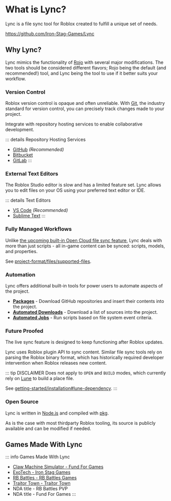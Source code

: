 # What is Lync?

Lync is a file sync tool for Roblox created to fulfill a unique set of needs.

https://github.com/Iron-Stag-Games/Lync

## Why Lync?

Lync mimics the functionality of [Rojo](https://rojo.space/) with several major modifications. The two tools should be considered different flavors; Rojo being the default (and recommended!) tool, and Lync being the tool to use if it better suits your workflow.

### Version Control

Roblox version control is opaque and often unreliable. With [Git](https://git-scm.com/), the industry standard for version control, you can precisely track changes made to your project.

Integrate with repository hosting services to enable collaborative development.

::: details Repository Hosting Services
- [GitHub](https://github.com/) *(Recommended)*
- [Bitbucket](https://bitbucket.org/)
- [GitLab](https://about.gitlab.com/)
:::

### External Text Editors

The Roblox Studio editor is slow and has a limited feature set. Lync allows you to edit files on your OS using your preferred text editor or IDE.

::: details Text Editors
- [VS Code](https://code.visualstudio.com/) *(Recommended)*
- [Sublime Text](https://www.sublimetext.com/)
:::

### Fully Managed Workflows

Unlike [the upcoming built-in Open Cloud file sync feature](https://devforum.roblox.com/t/what-we-announced-at-rdc-2023/2585405), Lync deals with more than just scripts - all in-game content can be synced: scripts, models, and properties.

See [project-format/files/supported-files](/lync/project-format/files/supported-files).

### Automation

Lync offers additional built-in tools for power users to automate aspects of the project.

- [**Packages**](/lync/project-format/project-file/packages) - Download GitHub repositories and insert their contents into the project.
- [**Automated Downloads**](/lync/project-format/project-file/automated-downloads) - Download a list of sources into the project.
- [**Automated Jobs**](/lync/project-format/project-file/automated-jobs) - Run scripts based on file system event criteria.

### Future Proofed

The live sync feature is designed to keep functioning after Roblox updates.

Lync uses Roblox plugin API to sync content. Similar file sync tools rely on parsing the Roblox binary format, which has historically required developer intervention when Roblox releases new content.

::: tip DISCLAIMER
Does not apply to `OPEN` and `BUILD` modes, which currently rely on [Lune](https://lune-org.github.io/docs) to build a place file.

See [getting-started/installation#lune-dependency](/lync/getting-started/installation#lune-dependency).
:::

### Open Source

Lync is written in [Node.js](https://nodejs.org/) and compiled with [pkg](https://github.com/vercel/pkg).

As is the case with most thirdparty Roblox tooling, its source is publicly available and can be modified if needed.

## Games Made With Lync
::: info Games Made With Lync
- [Claw Machine Simulator - Fund For Games](https://www.roblox.com/games/8875360163)
- [ExoTech - Iron Stag Games](https://www.roblox.com/games/7634484468)
- [RB Battles - RB Battles Games](https://www.roblox.com/games/5036207802)
- [Traitor Town - Traitor Town](https://www.roblox.com/games/255236425)
- NDA title - RB Battles PVP
- NDA title - Fund For Games
:::
